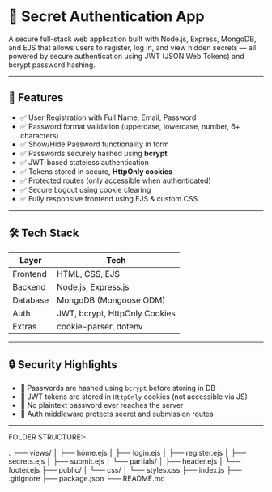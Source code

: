 # 🔐 Secret Authentication App

A secure full-stack web application built with Node.js, Express, MongoDB, and EJS that allows users to register, log in, and view hidden secrets — all powered by secure authentication using JWT (JSON Web Tokens) and bcrypt password hashing.

---

## 🚀 Features

- ✅ User Registration with Full Name, Email, Password
- ✅ Password format validation (uppercase, lowercase, number, 6+ characters)
- ✅ Show/Hide Password functionality in form
- ✅ Passwords securely hashed using **bcrypt**
- ✅ JWT-based stateless authentication
- ✅ Tokens stored in secure, **HttpOnly cookies**
- ✅ Protected routes (only accessible when authenticated)
- ✅ Secure Logout using cookie clearing
- ✅ Fully responsive frontend using EJS & custom CSS

---

## 🛠️ Tech Stack

| Layer       | Tech                      |
|-------------|---------------------------|
| Frontend    | HTML, CSS, EJS            |
| Backend     | Node.js, Express.js       |
| Database    | MongoDB (Mongoose ODM)    |
| Auth        | JWT, bcrypt, HttpOnly Cookies |
| Extras      | cookie-parser, dotenv     |

---

## 🔒 Security Highlights

- 🔐 Passwords are hashed using `bcrypt` before storing in DB
- 🔑 JWT tokens are stored in `HttpOnly` cookies (not accessible via JS)
- 🚫 No plaintext password ever reaches the server
- 🧠 Auth middleware protects secret and submission routes

---

FOLDER STRUCTURE:-

.
├── views/
│   ├── home.ejs
│   ├── login.ejs
│   ├── register.ejs
│   ├── secrets.ejs
│   ├── submit.ejs
│   └── partials/
│       ├── header.ejs
│       └── footer.ejs
├── public/
│   └── css/
│       └── styles.css
├── index.js
├── .gitignore
├── package.json
└── README.md


